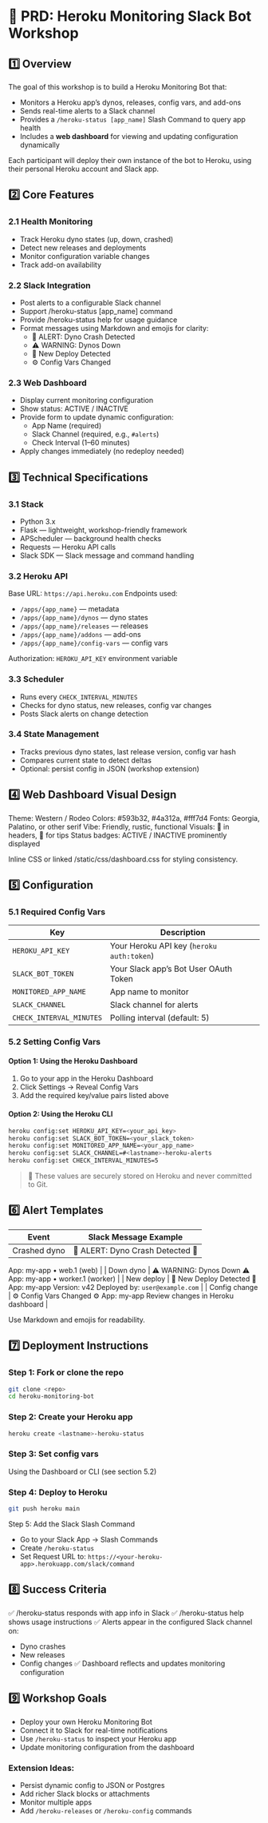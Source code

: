 # 🧾 PRD: Heroku Monitoring Slack Bot Workshop

## 1️⃣ Overview

The goal of this workshop is to build a Heroku Monitoring Bot that:

+ Monitors a Heroku app’s dynos, releases, config vars, and add-ons
+ Sends real-time alerts to a Slack channel
+ Provides a `/heroku-status [app_name]` Slash Command to query app health
+ Includes a **web dashboard** for viewing and updating configuration dynamically

Each participant will deploy their own instance of the bot to Heroku, using their personal Heroku account and Slack app.

## 2️⃣ Core Features
### 2.1 Health Monitoring

+ Track Heroku dyno states (up, down, crashed)
+ Detect new releases and deployments
+ Monitor configuration variable changes
+ Track add-on availability

### 2.2 Slack Integration

+ Post alerts to a configurable Slack channel
+ Support /heroku-status [app_name] command
+ Provide /heroku-status help for usage guidance
+ Format messages using Markdown and emojis for clarity:
  + 🚨 ALERT: Dyno Crash Detected
  + ⚠️ WARNING: Dynos Down
  + 🚀 New Deploy Detected
  + ⚙️ Config Vars Changed

### 2.3 Web Dashboard

+ Display current monitoring configuration
+ Show status: ACTIVE / INACTIVE
+ Provide form to update dynamic configuration:
  + App Name (required)
  + Slack Channel (required, e.g., `#alerts`)
  + Check Interval (1–60 minutes)
+ Apply changes immediately (no redeploy needed)

## 3️⃣ Technical Specifications
### 3.1 Stack

+ Python 3.x
+ Flask — lightweight, workshop-friendly framework
+ APScheduler — background health checks
+ Requests — Heroku API calls
+ Slack SDK — Slack message and command handling

### 3.2 Heroku API

Base URL: `https://api.heroku.com`
Endpoints used:

+ `/apps/{app_name}` — metadata
+ `/apps/{app_name}/dynos` — dyno states
+ `/apps/{app_name}/releases` — releases
+ `/apps/{app_name}/addons` — add-ons
+ `/apps/{app_name}/config-vars` — config vars

Authorization: `HEROKU_API_KEY` environment variable

### 3.3 Scheduler

+ Runs every `CHECK_INTERVAL_MINUTES`
+ Checks for dyno status, new releases, config var changes
+ Posts Slack alerts on change detection

### 3.4 State Management

+ Tracks previous dyno states, last release version, config var hash
+ Compares current state to detect deltas
+ Optional: persist config in JSON (workshop extension)

## 4️⃣ Web Dashboard Visual Design

Theme: Western / Rodeo
Colors: #593b32, #4a312a, #fff7d4
Fonts: Georgia, Palatino, or other serif
Vibe: Friendly, rustic, functional
Visuals: 🤠 in headers, 🌵 for tips
Status badges: ACTIVE / INACTIVE prominently displayed

Inline CSS or linked /static/css/dashboard.css for styling consistency.

## 5️⃣ Configuration
### 5.1 Required Config Vars
| Key | Description |
| --- | ----------- |
| `HEROKU_API_KEY` | Your Heroku API key (`heroku auth:token`) |
| `SLACK_BOT_TOKEN` | Your Slack app’s Bot User OAuth Token | 
| `MONITORED_APP_NAME` | App name to monitor | 
| `SLACK_CHANNEL` | Slack channel for alerts |
| `CHECK_INTERVAL_MINUTES` | Polling interval (default: 5) |

### 5.2 Setting Config Vars
#### Option 1: Using the Heroku Dashboard

1. Go to your app in the Heroku Dashboard
2. Click Settings → Reveal Config Vars
3. Add the required key/value pairs listed above

#### Option 2: Using the Heroku CLI

```bash
heroku config:set HEROKU_API_KEY=<your_api_key>
heroku config:set SLACK_BOT_TOKEN=<your_slack_token>
heroku config:set MONITORED_APP_NAME=<your_app_name>
heroku config:set SLACK_CHANNEL=#<lastname>-heroku-alerts
heroku config:set CHECK_INTERVAL_MINUTES=5
```

> 🔐 These values are securely stored on Heroku and never committed to Git.

## 6️⃣ Alert Templates

| Event | Slack Message Example |
| ----- | --------------------- |
| Crashed dyno | 🚨 ALERT: Dyno Crash Detected 🚨
App: my-app
• web.1 (web) |
| Down dyno | ⚠️ WARNING: Dynos Down ⚠️
App: my-app
• worker.1 (worker) | 
| New deploy | 🚀 New Deploy Detected 🚀
App: my-app
Version: v42 
Deployed by: `user@example.com` |
| Config change | ⚙️ Config Vars Changed ⚙️
App: my-app
Review changes in Heroku dashboard |

Use Markdown and emojis for readability.

## 7️⃣ Deployment Instructions

### Step 1: Fork or clone the repo

```bash
git clone <repo>
cd heroku-monitoring-bot
```

### Step 2: Create your Heroku app

```bash
heroku create <lastname>-heroku-status
```

### Step 3: Set config vars

Using the Dashboard or CLI (see section 5.2)

### Step 4: Deploy to Heroku

```bash
git push heroku main
```

Step 5: Add the Slack Slash Command

+ Go to your Slack App → Slash Commands
+ Create `/heroku-status`
+ Set Request URL to: `https://<your-heroku-app>.herokuapp.com/slack/command`

## 8️⃣ Success Criteria

✅ /heroku-status responds with app info in Slack
✅ /heroku-status help shows usage instructions
✅ Alerts appear in the configured Slack channel on:
  + Dyno crashes
  + New releases
  + Config changes
✅ Dashboard reflects and updates monitoring configuration

## 9️⃣ Workshop Goals

+ Deploy your own Heroku Monitoring Bot
+ Connect it to Slack for real-time notifications
+ Use `/heroku-status` to inspect your Heroku app
+ Update monitoring configuration from the dashboard

### Extension Ideas:

+ Persist dynamic config to JSON or Postgres
+ Add richer Slack blocks or attachments
+ Monitor multiple apps
+ Add `/heroku-releases` or `/heroku-config` commands